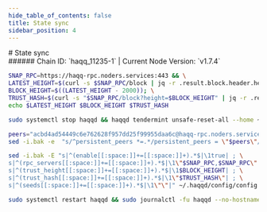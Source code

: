 ```yaml
---
hide_table_of_contents: false
title: State sync
sidebar_position: 4
---
```


<div class="h1-with-icon icon-haqq">
# State sync
</div>
###### Chain ID: `haqq_11235-1` | Current Node Version: `v1.7.4`

```bash
SNAP_RPC=https://haqq-rpc.noders.services:443 && \
LATEST_HEIGHT=$(curl -s $SNAP_RPC/block | jq -r .result.block.header.height); \
BLOCK_HEIGHT=$((LATEST_HEIGHT - 2000)); \
TRUST_HASH=$(curl -s "$SNAP_RPC/block?height=$BLOCK_HEIGHT" | jq -r .result.block_id.hash) && \
echo $LATEST_HEIGHT $BLOCK_HEIGHT $TRUST_HASH
```
```bash
sudo systemctl stop haqqd && haqqd tendermint unsafe-reset-all --home ~/.haqqd --keep-addr-book
```
```bash
peers="acbd4ad54449c6e762628f957dd25f99955daa6c@haqq-rpc.noders.services:14656"
sed -i.bak -e  "s/^persistent_peers *=.*/persistent_peers = \"$peers\"/" ~/.haqqd/config/config.toml
```
```bash
sed -i.bak -E "s|^(enable[[:space:]]+=[[:space:]]+).*$|\1true| ; \
s|^(rpc_servers[[:space:]]+=[[:space:]]+).*$|\1\"$SNAP_RPC,$SNAP_RPC\"| ; \
s|^(trust_height[[:space:]]+=[[:space:]]+).*$|\1$BLOCK_HEIGHT| ; \
s|^(trust_hash[[:space:]]+=[[:space:]]+).*$|\1\"$TRUST_HASH\"| ; \
s|^(seeds[[:space:]]+=[[:space:]]+).*$|\1\"\"|" ~/.haqqd/config/config.toml
```
```bash
sudo systemctl restart haqqd && sudo journalctl -fu haqqd --no-hostname -o cat
```
